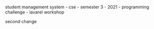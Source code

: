 student management system - cse - semester 3 - 2021 - programming challenge - lavarel workshop

second change
